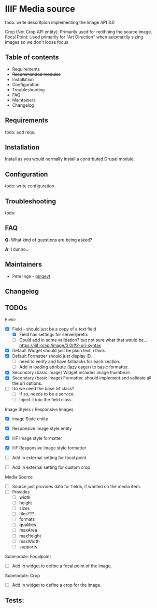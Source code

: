 # IIIF Media source

todo: write descritpion
implementing the Image API 3.0

Crop (Not Crop API entity): Primarily used for redifining the source image.
Focal Point: Used primarily for "Art Direction" when automaitlly sizing images so we don't loose focus

## Table of contents

- Requirements
- ~~Recommended modules~~
- Installation
- Configuration
- Troubleshooting
- FAQ
- Maintainers
- Changelog

## Requirements

todo: add reqs.

## Installation

Install as you would normally install a contributed Drupal module.

## Configuration

todo: write configuration.

## Troubleshooting

todo:

## FAQ

**Q:** What kind of questions are being asked?

**A:** i dunno...

## Maintainers

- Pete Inge - [pingevt](https://www.drupal.org/u/pingevt)

## Changelog

## TODOs

Field:
- [x] Field - should just be a copy of a text field
  - [x] Field has settings for server/prefix
  - [ ] Could add in some validation? but not sure what that would be... https://iiif.io/api/image/3.0/#2-uri-syntax
- [x] Default Widget should just be plain text, i think.
- [x] Default Formatter should just display ID.
  - [ ] need to verify and have fallbacks for each section.
  - [ ] Add in loading attribute (lazy eager) to basic formatter.
- [x] Secondary (basic image) Widget includes image thumbnail.
- [x] Secondary (basic image) Formatter, should implement and validate all the uri options.
- [ ] Do we need the base Iiif class?
  - [ ] If so, needs to be a service.
  - [ ] Inject it into the field class.

Image Styles / Responsive Images
- [x] Image Style entity
- [x] Responsive Image style entity
- [x] IIIF Image style formatter
- [x] IIIF Responsive Image style formatter
- [ ] Add in external setting for focal point
- [ ] Add in external setting for custom crop


Media Source
- [ ] Source just provides data for fields, if wanted on the media item.
- [ ] Provides:
  - [ ] width
  - [ ] height
  - [ ] sizes
  - [ ] tiles???
  - [ ] formats
  - [ ] qualities
  - [ ] maxArea
  - [ ] maxHeight
  - [ ] maxWidth
  - [ ] supports

Submodule: Focalpoint
- [ ] Add in widget to define a focal point of the image.

Submodule: Crop
- [ ] Add in widget to define a crop for the image.

Tests:
-
